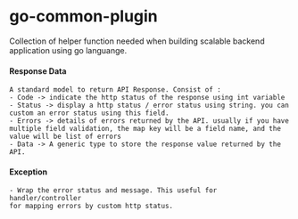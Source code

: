 # go-common-plugin

Collection of helper function needed when building scalable backend application using go languange.

#### Response Data
```
A standard model to return API Response. Consist of :
- Code -> indicate the http status of the response using int variable
- Status -> display a http status / error status using string. you can custom an error status using this field.
- Errors -> details of errors returned by the API. usually if you have multiple field validation, the map key will be a field name, and the value will be list of errors
- Data -> A generic type to store the response value returned by the API.
```

#### Exception
```
- Wrap the error status and message. This useful for handler/controller 
for mapping errors by custom http status.
```
